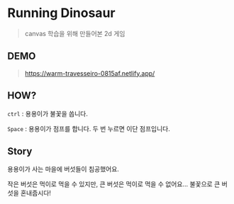 # Running Dinosaur

> canvas 학습을 위해 만들어본 2d 게임

## DEMO

> https://warm-travesseiro-0815af.netlify.app/

## HOW?

`ctrl` : 용용이가 불꽃을 쏩니다.

`Space` : 용용이가 점프를 합니다. 두 번 누르면 이단 점프입니다.


## Story

용용이가 사는 마을에 버섯들이 침공했어요.

작은 버섯은 먹이로 먹을 수 있지만, 큰 버섯은 먹이로 먹을 수 없어요... 불꽃으로 큰 버섯을 혼내줍시다! 
